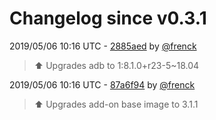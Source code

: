 # Changelog since v0.3.1

2019/05/06 10:16 UTC - [2885aed](https://github.com/hassio-addons/addon-adb/commit/2885aed7445931a2473dedc9980588d21d519000) by [@frenck](https://github.com/frenck)
> :arrow_up: Upgrades adb to 1:8.1.0+r23-5~18.04 

2019/05/06 10:16 UTC - [87a6f94](https://github.com/hassio-addons/addon-adb/commit/87a6f944ea7ff00e0b5a4ed03362581700a261df) by [@frenck](https://github.com/frenck)
> :arrow_up: Upgrades add-on base image to 3.1.1 

